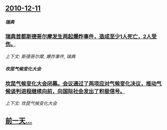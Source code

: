 ## [2010-12-11](/news/2010/12/11/index.md)

##### 瑞典
### [ 瑞典首都斯德哥尔摩发生两起爆炸事件，造成至少1人死亡，2人受伤。](/news/2010/12/11/瑞典首都斯德哥尔摩发生两起爆炸事件-造成至少1人死亡-2人受伤.md)
_上下文: 斯德哥尔摩, 爆炸事件, 瑞典_

##### 坎昆气候变化大会
### [ 坎昆气候变化大会闭幕。会议通过了两项应对气候变化决议，推动气候谈判进程继续向前，向国际社会发出了积极信号。](/news/2010/12/11/坎昆气候变化大会闭幕-会议通过了两项应对气候变化决议-推动气候谈判进程继续向前-向国际社会发出了积极信号.md)
_上下文: 坎昆气候变化大会_

## [前一天...](/news/2010/12/10/index.md)

